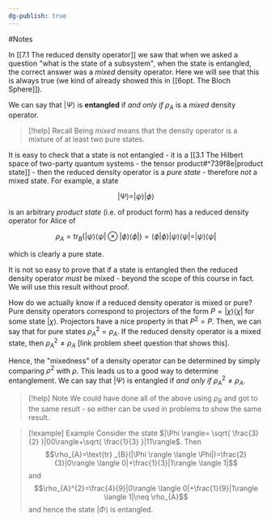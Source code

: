 ```yaml
---
dg-publish: true
---
```

#Notes 

In [[7.1 The reduced density operator]] we saw that when we asked a question "what is the state of a subsystem", when the state is entangled, the correct answer was a *mixed* density operator. Here we will see that this is always true (we kind of already showed this in [[6opt. The Bloch Sphere]]). 

We can say that $|\Psi\rangle$ is **entangled** if *and only if* $\rho_{A}$ is a *mixed* density operator. 


> [!help] Recall
> Being *mixed* means that the density operator is a mixture of at least two pure states.

It is easy to check that a state is not entangled - it is a [[3.1 The Hilbert space of two-party quantum systems - the tensor product#^739f8e|product state]] - then the reduced density operator is a *pure state* - therefore *not* a mixed state. For example, a state

$$|\Psi\rangle=|\psi \rangle|\phi \rangle$$

is an arbitrary *product state* (i.e. of product form) has a reduced density operator for Alice of

$$
\rho_{A}=\text{tr} _{B}(|\psi \rangle \langle \psi|\otimes|\phi \rangle \langle \phi|)=\langle \phi|\phi \rangle |\psi \rangle \langle \psi|=|\psi \rangle \langle \psi|
$$

which is clearly a pure state.

It is not so easy to prove that if a state is entangled then the reduced density operator *must* be mixed - beyond the scope of this course in fact. We will use this result without proof.

How do we actually know if a reduced density operator is mixed or pure? Pure density operators correspond to projectors of the form $P=|\chi \rangle \langle\chi|$ for some state $|\chi \rangle$. Projectors have a nice property in that $P^2=P$. Then, we can say that for pure states $\rho_{A}^{2}=\rho_{A}$. If the reduced density operator is a mixed state, then $\rho_{A}^{2} \neq \rho_{A}$ [link problem sheet question that shows this]. 

Hence, the "mixedness" of a density operator can be determined by simply comparing $\rho^2$ with $\rho$. This leads us to a good way to determine entanglement. We can say that $|\Psi\rangle$ is entangled if *and only if* $\rho_{A}^{2}\neq \rho_{A}$.


> [!help] Note
> We could have done all of the above using $\rho_{B}$ and got to the same result - so either can be used in problems to show the same result.


> [!example] Example
> Consider the state $|\Phi \rangle= \sqrt{ \frac{3}{2} }|00\rangle+\sqrt{ \frac{1}{3} }|11\rangle$. Then
> $$\rho_{A}=\text{tr} _{B}(|\Phi \rangle \langle \Phi|)=\frac{2}{3}|0\rangle \langle 0|+\frac{1}{3}|1\rangle \langle 1|$$
> and 
> $$\rho_{A}^{2}=\frac{4}{9}|0\rangle \langle 0|+\frac{1}{9}|1\rangle \langle 1|\neq \rho_{A}$$
> and hence the state $|\Phi \rangle$ is entangled.
> 
